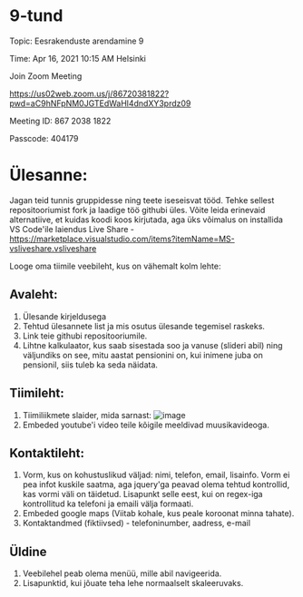 # 9-tund


Topic: Eesrakenduste arendamine 9

Time: Apr 16, 2021 10:15 AM Helsinki

Join Zoom Meeting

https://us02web.zoom.us/j/86720381822?pwd=aC9hNFpNM0JGTEdWaHl4dndXY3prdz09


Meeting ID: 867 2038 1822

Passcode: 404179




# Ülesanne: 
Jagan teid tunnis gruppidesse ning teete iseseisvat tööd. Tehke sellest repositooriumist fork ja laadige töö githubi üles. Võite leida erinevaid alternatiive, et kuidas koodi koos kirjutada, aga üks võimalus on installida VS Code'ile laiendus Live Share - https://marketplace.visualstudio.com/items?itemName=MS-vsliveshare.vsliveshare

Looge oma tiimile veebileht, kus on vähemalt kolm lehte: 
## Avaleht:
1. Ülesande kirjeldusega
1. Tehtud ülesannete list ja mis osutus ülesande tegemisel raskeks.
1. Link teie githubi repositooriumile.
1. Lihtne kalkulaator, kus saab sisestada soo ja vanuse (slideri abil) ning väljundiks on see, mitu aastat pensionini on, kui inimene juba on pensionil, siis tuleb ka seda näidata. 


## Tiimileht:
1. Tiimiliikmete slaider, mida sarnast: ![image](https://user-images.githubusercontent.com/46881542/114979479-9ad58e00-9e93-11eb-919e-23ff19cf9265.png)
1. Embeded youtube'i video teile kõigile meeldivad muusikavideoga. 


## Kontaktileht:
1. Vorm, kus on kohustuslikud väljad: nimi, telefon, email, lisainfo. Vorm ei pea infot kuskile saatma, aga jquery'ga peavad olema tehtud kontrollid, kas vormi väli on täidetud. Lisapunkt selle eest, kui on regex-iga kontrollitud ka telefoni ja emaili välja formaati.
1. Embeded google maps (Viitab kohale, kus peale koroonat minna tahate).
1. Kontaktandmed (fiktiivsed) - telefoninumber, aadress, e-mail


## Üldine
1. Veebilehel peab olema menüü, mille abil navigeerida. 
1. Lisapunktid, kui jõuate teha lehe normaalselt skaleeruvaks. 



